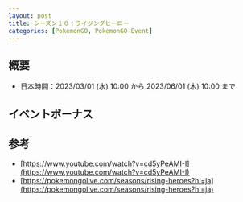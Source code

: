 ```yaml
---
layout: post
title: シーズン１０：ライジングヒーロー
categories: [PokemonGO, PokemonGO-Event]
---
```


## 概要

- 日本時間：2023/03/01 (水) 10:00 から 2023/06/01 (木) 10:00 まで

## イベントボーナス

## 参考

- [https://www.youtube.com/watch?v=cd5yPeAMI-I](https://www.youtube.com/watch?v=cd5yPeAMI-I)
- [https://pokemongolive.com/seasons/rising-heroes?hl=ja](https://pokemongolive.com/seasons/rising-heroes?hl=ja)